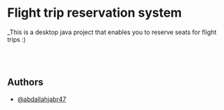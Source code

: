 # Flight trip reservation system

_This is a desktop java project that enables you to reserve seats for flight trips :)

<br><br>


## Authors

- [@abdallahjabr47](https://www.github.com/abdallahjabr47)
